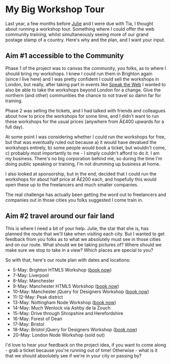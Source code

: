 # My Big Workshop Tour

Last year, a few months before [Julie](http://twitter.com/julieanne) and I were due with Tia, I thought about running a workshop tour. Something where I could offer the web community training, whilst simultaneously seeing more of our grand postage stamp of a country. Here's why and the plan, and I want your input.

<!--more-->

## Aim #1 accessible to the Community

Phase 1 of the project was to canvas the community, you folks, as to where I should bring my workshops.  I knew I could run them in Brighton again (since I live here) and I was pretty confident I could sell the workshops in London, but really, after taking part in events like [Speak the Web](http://speaktheweb.org) I wanted to also be able to take the workshops beyond London for a change. Give the northern (and other) communities the chance to not travel so damn far for training.

Phase 2 was selling the tickets, and I had talked with friends and colleagues about how to price the workshops for some time, and I didn't want to run these workshops for the usual prices (anywhere from Â£400 upwards for a full day). 

At some point I was considering whether I could run the workshops for free, but that was eventually ruled out because a) it would have devalued the workshops entirely, b) some people would book a ticket, but wouldn't come, c) probably most importantly to me - I simply couldn't afford to do it.  I am my business.  There's no big corporation behind me, so during the time I'm doing public speaking or training, I'm not drumming up business at home. 

I also looked at sponsorship, but in the end, decided that I could run the workshops for about half price at Â£200 each, and hopefully this would open these up to the freelancers and much smaller companies.

The real challenge has actually been getting the word out to freelancers and companies out in those cities you folks suggested I come train in.

## Aim #2 travel around our fair land

This is where I need a bit of your help. Julie, the star that she is, has planned the route that we'll take when visiting each city. But I wanted to get feedback from you folks as to what we absolutely must see in those cities and on our route. What should we be taking pictures of? Where should we make sure we stop to take in a view? Which places are special to you?

So with that, here's our route plan with dates and locations:

* 5-May: Brighton HTML5 Workshop ([book now](http://leftlogic.com/training#html5))
* 7-May: Liverpool
* 8-May: Manchester
* 9-May: Manchester HTML5 Workshop ([book now](http://leftlogic.com/training#html5))
* 10-May: Manchester jQuery for Designers Workshop ([book now](http://leftlogic.com/training#j4d))
* 11-12-May: Peak district
* 13-May: Nottingham Node Workshop ([book now](http://leftlogic.com/training#node))
* 14-May: Much Wenlock via Ashby de la Zouch
* 15-May: Drive through Shropshire and Herefordshire
* 16-May: Forest of Dean
* 17-May: Bristol
* 18-May: Bristol jQuery for Designers Workshop ([book now](http://leftlogic.com/training#j4d))
* 20-May: London Node Workshop (sold out)

I'd love to hear your feedback on the project idea, if you want to come along - grab a ticket because you're running out of time! Otherwise - what is it that we should absolutely see if we're in your city or passing by?